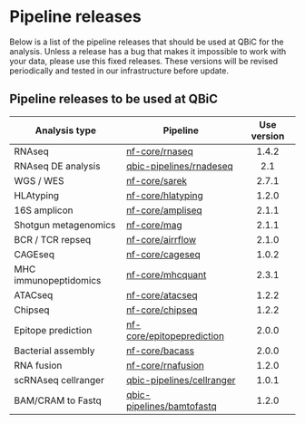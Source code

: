 # Pipeline releases

Below is a list of the pipeline releases that should be used at QBiC for the analysis.
Unless a release has a bug that makes it impossible to work with your data, please use this fixed releases.
These versions will be revised periodically and tested in our infrastructure before update.

## Pipeline releases to be used at QBiC

| Analysis type         | Pipeline                                                                  | Use version |
| --------------------- | ------------------------------------------------------------------------- | :---------: |
| RNAseq                | [nf-core/rnaseq](https://nf-co.re/rnaseq/1.4.2)                           |    1.4.2    |
| RNAseq DE analysis    | [qbic-pipelines/rnadeseq](https://github.com/qbic-pipelines/rnadeseq)     |    2.1      |
| WGS / WES             | [nf-core/sarek](https://nf-co.re/sarek/2.7.1)                             |    2.7.1    |
| HLAtyping             | [nf-core/hlatyping](https://nf-co.re/hlatyping/1.2.0)                     |    1.2.0    |
| 16S amplicon          | [nf-core/ampliseq](https://nf-co.re/ampliseq/2.1.1)                       |    2.1.1    |
| Shotgun metagenomics  | [nf-core/mag](https://nf-co.re/mag/2.1.1)                                 |    2.1.1    |
| BCR / TCR repseq      | [nf-core/airrflow](https://nf-co.re/airrflow/2.1.0)                       |    2.1.0    |
| CAGEseq               | [nf-core/cageseq](https://nf-co.re/cageseq/1.0.2)                         |    1.0.2    |
| MHC immunopeptidomics | [nf-core/mhcquant](https://nf-co.re/mhcquant/2.3.1)                       |    2.3.1    |
| ATACseq               | [nf-core/atacseq](https://nf-co.re/atacseq/1.2.2)                         |    1.2.2    |
| Chipseq               | [nf-core/chipseq](https://nf-co.re/chipseq/1.2.2)                         |    1.2.2    |
| Epitope prediction    | [nf-core/epitopeprediction](https://nf-co.re/epitopeprediction/2.0.0)     |    2.0.0    |
| Bacterial assembly    | [nf-core/bacass](https://nf-co.re/bacass/2.0.0)                           |    2.0.0    |
| RNA fusion            | [nf-core/rnafusion](https://nf-co.re/rnafusion/1.2.0)                     |    1.2.0    |
| scRNAseq cellranger   | [qbic-pipelines/cellranger](https://github.com/qbic-pipelines/cellranger) |    1.0.1    |
| BAM/CRAM to Fastq     | [qbic-pipelines/bamtofastq](https://github.com/qbic-pipelines/bamtofastq) |    1.2.0    |
